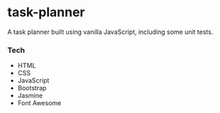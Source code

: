 # task-planner
A task planner built using vanilla JavaScript, including some unit tests. 
### Tech
- HTML
- CSS
- JavaScript
- Bootstrap
- Jasmine
- Font Awesome
